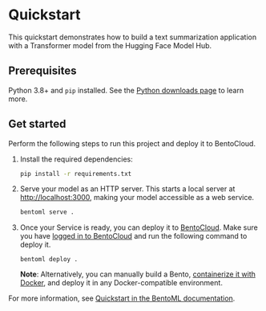 # Quickstart

This quickstart demonstrates how to build a text summarization application with a Transformer model from the Hugging Face Model Hub.

## Prerequisites

Python 3.8+ and `pip` installed. See the [Python downloads page](https://www.python.org/downloads/) to learn more.

## Get started

Perform the following steps to run this project and deploy it to BentoCloud.

1. Install the required dependencies:

   ```bash
   pip install -r requirements.txt
   ```

2. Serve your model as an HTTP server. This starts a local server at [http://localhost:3000](http://localhost:3000/), making your model accessible as a web service.

   ```bash
   bentoml serve .
   ```

3. Once your Service is ready, you can deploy it to [BentoCloud](https://www.bentoml.com/cloud). Make sure you have [logged in to BentoCloud](https://docs.bentoml.com/en/latest/bentocloud/how-tos/manage-access-token.html) and run the following command to deploy it.

   ```
   bentoml deploy .
   ```

   **Note**: Alternatively, you can manually build a Bento, [containerize it with Docker](https://docs.bentoml.com/en/latest/guides/containerization.html), and deploy it in any Docker-compatible environment.

For more information, see [Quickstart in the BentoML documentation](https://docs.bentoml.com/en/latest/get-started/quickstart.html).